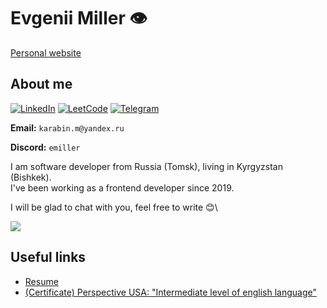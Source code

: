 # Evgenii Miller 👁️

[Personal website](https://emiller.dev)

## About me

[![LinkedIn](https://img.shields.io/badge/linkedin-%230077B5.svg?style=for-the-badge&logo=linkedin&logoColor=white)](https://www.linkedin.com/in/ev-miller)
[![LeetCode](https://img.shields.io/badge/LeetCode-000000?style=for-the-badge&logo=LeetCode&logoColor=#d16c06)](https://leetcode.com/wGloom)
[![Telegram](https://img.shields.io/badge/Telegram-2CA5E0?style=for-the-badge&logo=telegram&logoColor=white)](https://t.me/whiteGloom)

**Email:** `karabin.m@yandex.ru`

**Discord:** `emiller`

I am software developer from Russia (Tomsk), living in Kyrgyzstan (Bishkek).\
I've been working as a frontend developer since 2019.

I will be glad to chat with you, feel free to write 😊\

[![](https://leetcard.jacoblin.cool/wGloom?ext=heatmap)](https://leetcode.com/wGloom)

## Useful links

* [Resume](./files/resume.pdf)
* [(Certificate) Perspective USA: "Intermediate level of english language"](./files/certificate_perspective_usa_intermediate_english.png)
